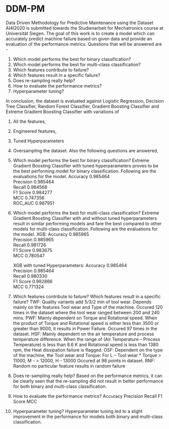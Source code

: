 # DDM-PM

Data Driven Methodology for Predictive Maintenance using the Dataset AI4I2020 is submitted towards the Studienarbeit for Mechatronics course at Universität Siegen. The goal of this work is to create a model which can accurately predict machine failure based on given data and provide an evaluation of the performance metrics. Questions that will be answered are -
1. Which model performs the best for binary classification?
2. Which model performs the best for multi-class classification?
3. Which features contribute to failure?
4. Which features result in a specific failure?
5. Does re-sampling really help?
6. How to evaluate the performance metrics?
7. Hyperparameter tuning?

In conclusion, the dataset is evaluated against Logistic Regression, Decision Tree Classifier, Random Forest Classifier, Gradient Boosting Classifier and Extreme Gradient Boosting Classifier with variations of 
1. All the features,
2. Engineered features,
3. Tuned Hyperparameters
4. Oversampling the dataset.
Also the following questions are answered, 
1. Which model performs the best for binary classification?
    Extreme Gradient Boosting Classifier with tuned hyperparameters proves to be the best performing model for binary classification. Following are the evaluations for the model.
    Accuracy 0.985464 	
    Precision 0.985464 	
    Recall 0.984568 	
    F1 Score 0.984277 	
    MCC 0.747356 	
    ROC_AUC 0.987951
    
2. Which model performs the best for multi-class classification?
    Extreme Gradient Boosting Classifier with and without tuned hyperparameters result in similar performing models and fare the best compared to other models for multi-class classification. Following are the evaluations for the model.
    XGB:
        Accuracy 0.985965 	
        Precision 0.985965 	
        Recall 0.981726 	
        F1 Score 0.983675 	
        MCC 0.780547 	
        
   XGB with tuned Hyperparameters:
        Accuracy 0.985464 	
        Precision 0.985464 	
        Recall 0.980330 	
        F1 Score 0.982866 	
        MCC 0.771324 	
        
3. Which features contribute to failure? Which features result in a specific failure?
    TWF: Quality variants add 5/3/2 min of tool wear. Depends mainly on the features Tool wear and Type of the machine. Occured 120 times in the dataset where the tool wear ranged between 200 and 240 mins.
    PWF: Mainly dependent on Torque and Rotational speed. When the product of Torque and Rotational speed is either less than 3500 or greater than 9000, it results in Power Failure. Occured 97 times in the dataset. 
    HSF: Mainly dependent on the air temperature and process temperature difference. When the range of (Air Temperature – Process Temperature) is less than 8.6 K and Rotational speed is less than 1380 rpm, the Heat dissipation failure is flagged.
    OSF: Dependent on the type of the machine, the Tool wear and Torque:
    For L – Tool wear * Torque > 11000, 
        M - > 12000, 
        H - 13000 
    Occured at 98 points in dataset.
    RNF: Random no particular feature results in random failure
    
4. Does re-sampling really help?
    Based on the performance metrics, it can be clearly seen that the re-sampling did not result in better performance for both binary and multi-class classification.
    
6. How to evaluate the performance metrics?
    Accuracy
    Precision
    Recall
    F1 Score
    MCC

7. Hyperparameter tuning?
    Hyperparameter tuning led to a slight improvement in the performance for models both binary and multi-class classification.
